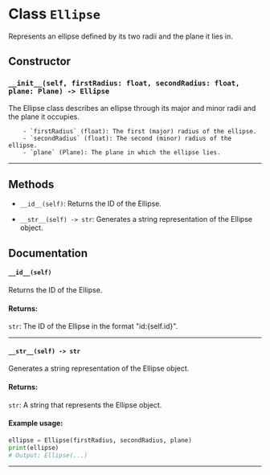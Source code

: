 # Class `Ellipse`
Represents an ellipse defined by its two radii and the plane it lies in.

## Constructor

### `__init__(self, firstRadius: float, secondRadius: float, plane: Plane) -> Ellipse`
The Ellipse class describes an ellipse through its major and minor radii and the plane it occupies.
            
        - `firstRadius` (float): The first (major) radius of the ellipse.
        - `secondRadius` (float): The second (minor) radius of the ellipse.
        - `plane` (Plane): The plane in which the ellipse lies.
        

---


## Methods

- `__id__(self)`: Returns the ID of the Ellipse.

        

- `__str__(self) -> str`: Generates a string representation of the Ellipse object.

        


## Documentation

#### `__id__(self)`

Returns the ID of the Ellipse.

#### Returns:
`str`: The ID of the Ellipse in the format "id:{self.id}".


---

#### `__str__(self) -> str`

Generates a string representation of the Ellipse object.

#### Returns:
`str`: A string that represents the Ellipse object.

#### Example usage:
```python
ellipse = Ellipse(firstRadius, secondRadius, plane)
print(ellipse)
# Output: Ellipse(...)
```


---

